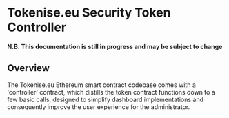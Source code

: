 # Tokenise.eu Security Token Controller

**N.B. This documentation is still in progress and may be subject to change**

## Overview

The Tokenise.eu Ethereum smart contract codebase comes with a 'controller' contract, which distills the token contract functions down to a few basic calls, designed to simplify dashboard implementations and consequently improve the user experience for the administrator.